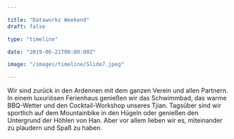 ```yaml
---

title: "Dataworkz Weekend"
draft: false

type: "timeline"

date: "2019-06-21T00:00:00Z"

image: "/images/timeline/Slide7.jpeg"

---
```


Wir sind zurück in den Ardennen mit dem ganzen Verein und allen Partnern. In einem luxuriösen Ferienhaus genießen wir das Schwimmbad, das warme BBQ-Wetter und den Cocktail-Workshop unseres Tjian. Tagsüber sind wir sportlich auf dem Mountainbike in den Hügeln oder genießen den Untergrund der Höhlen von Han. Aber vor allem lieben wir es, miteinander zu plaudern und Spaß zu haben.
